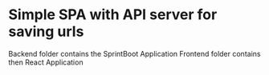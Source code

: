 # Simple SPA with API server for saving urls

Backend folder contains the SprintBoot Application
Frontend folder contains then React Application



